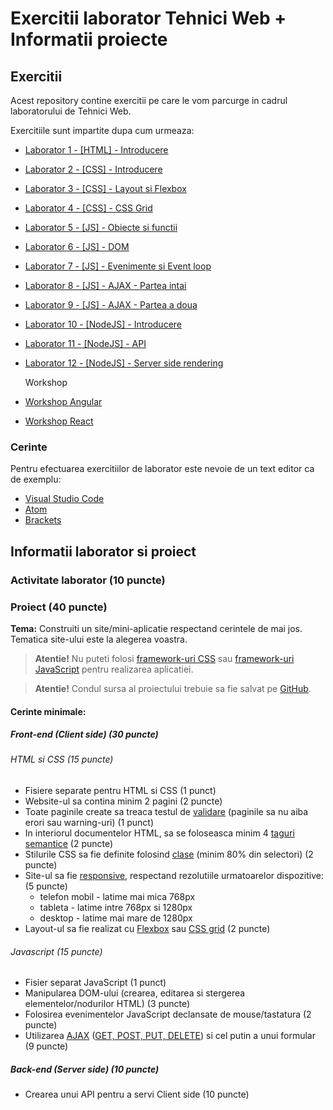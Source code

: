 # Exercitii laborator Tehnici Web + Informatii proiecte

## Exercitii

Acest repository contine exercitii pe care le vom parcurge in cadrul laboratorului de Tehnici Web.

Exercitiile sunt impartite dupa cum urmeaza:

- [Laborator 1 - [HTML] - Introducere](doc/laborator-1)
- [Laborator 2 - [CSS] - Introducere](doc/laborator-2)
- [Laborator 3 - [CSS] - Layout si Flexbox](doc/laborator-3)
- [Laborator 4 - [CSS] - CSS Grid](doc/laborator-4)
- [Laborator 5 - [JS] - Obiecte si functii](doc/laborator-5)
- [Laborator 6 - [JS] - DOM](doc/laborator-6)
- [Laborator 7 - [JS] - Evenimente si Event loop](doc/laborator-7)
- [Laborator 8 - [JS] - AJAX - Partea intai](doc/laborator-8)
- [Laborator 9 - [JS] - AJAX - Partea a doua](doc/laborator-9)
- [Laborator 10 - [NodeJS] - Introducere](doc/laborator-10)
- [Laborator 11 - [NodeJS] - API](doc/laborator-11)
- [Laborator 12 - [NodeJS] - Server side rendering](doc/laborator-12)

  Workshop

- [Workshop Angular](doc/workshop-angular-laborator-11-12)
- [Workshop React](doc/workshop-react-laborator-11-12)

### Cerinte

Pentru efectuarea exercitiilor de laborator este nevoie de un text editor ca de exemplu:

- [Visual Studio Code](https://code.visualstudio.com/Download)
- [Atom](https://atom.io)
- [Brackets](http://brackets.io/)

## Informatii laborator si proiect

### Activitate laborator (10 puncte)

### Proiect (40 puncte)

**Tema:** Construiti un site/mini-aplicatie respectand cerintele de mai jos. Tematica site-ului este la alegerea voastra.

> **Atentie!** Nu puteti folosi [framework-uri CSS](https://en.wikipedia.org/wiki/CSS_framework) sau [framework-uri JavaScript](https://en.wikipedia.org/wiki/JavaScript_framework) pentru realizarea aplicatiei.

> **Atentie!** Condul sursa al proiectului trebuie sa fie salvat pe [GitHub](https://github.com/).

#### Cerinte minimale:

##### Front-end (Client side) (30 puncte)

###### HTML si CSS (15 puncte)

- Fisiere separate pentru HTML si CSS (1 punct)
- Website-ul sa contina minim 2 pagini (2 puncte)
- Toate paginile create sa treaca testul de [validare](http://validator.w3.org) (paginile sa nu aiba erori sau warning-uri) (1 punct)
- In interiorul documentelor HTML, sa se foloseasca minim 4 [taguri semantice](https://www.w3schools.com/html/html5_semantic_elements.asp) (2 puncte)
- Stilurile CSS sa fie definite folosind [clase](https://screwlewse.com/2010/07/dont-use-id-selectors-in-css/) (minim 80% din selectori) (2 puncte)
- Site-ul sa fie [responsive](https://www.w3schools.com/html/html_responsive.asp), respectand rezolutiile urmatoarelor dispozitive: (5 puncte)
  - telefon mobil - latime mai mica 768px
  - tableta - latime intre 768px si 1280px
  - desktop - latime mai mare de 1280px
- Layout-ul sa fie realizat cu [Flexbox](https://css-tricks.com/snippets/css/a-guide-to-flexbox/) sau [CSS grid](https://css-tricks.com/snippets/css/complete-guide-grid/) (2 puncte)

###### Javascript (15 puncte)

- Fisier separat JavaScript (1 punct)
- Manipularea DOM-ului (crearea, editarea si stergerea elementelor/nodurilor HTML) (3 puncte)
- Folosirea evenimentelor JavaScript declansate de mouse/tastatura (2 puncte)
- Utilizarea [AJAX](https://www.w3schools.com/xml/ajax_intro.asp) ([GET, POST, PUT, DELETE](http://www.restapitutorial.com/lessons/httpmethods.html)) si cel putin a unui formular (9 puncte)

##### Back-end (Server side) (10 puncte)

- Crearea unui API pentru a servi Client side (10 puncte)
